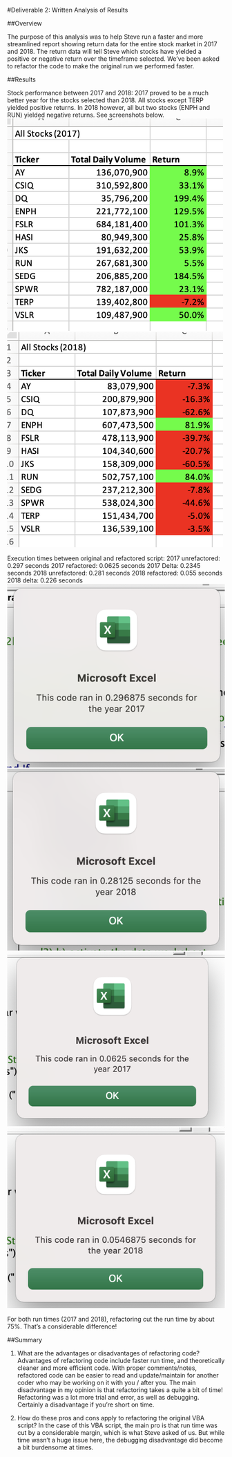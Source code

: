 #Deliverable 2: Written Analysis of Results 

##Overview

The purpose of this analysis was to help Steve run a faster and more streamlined report showing return data for the entire stock market in 2017 and 2018. The return data will tell Steve which stocks have yielded a positive or negative return over the timeframe selected. We’ve been asked to refactor the code to make the original run we performed faster.


##Results

Stock performance between 2017 and 2018:
2017 proved to be a much better year for the stocks selected than 2018. All stocks except TERP yielded positive returns. In 2018 however, all but two stocks (ENPH and RUN) yielded negative returns. See screenshots below.
<img src="Resources/Screenshots for Readme/2017-results.png">
<img src="Resources/Screenshots for Readme/2018-results.png">

Execution times between original and refactored script: 
2017 unrefactored: 0.297 seconds
2017 refactored: 0.0625 seconds
2017 Delta: 0.2345 seconds
2018 unrefactored: 0.281 seconds
2018 refactored: 0.055 seconds
2018 delta: 0.226 seconds
<img src="Resources/Unrefactored-2017.png">
<img src="Resources/Unrefactored-2018.png">
<img src="Resources/Refactored-2017.png">
<img src="Resources/Refactored-2018.png">

For both run times (2017 and 2018), refactoring cut the run time by about 75%. That’s a considerable difference! 

##Summary

1. What are the advantages or disadvantages of refactoring code?
Advantages of refactoring code include faster run time, and theoretically cleaner and more efficient code. With proper comments/notes, refactored code can be easier to read and update/maintain for another coder who may be working on it with you / after you. 
The main disadvantage in my opinion is that refactoring takes a quite a bit of time! Refactoring was a lot more trial and error, as well as debugging. Certainly a disadvantage if you’re short on time. 

2. How do these pros and cons apply to refactoring the original VBA script?
In the case of this VBA script, the main pro is that run time was cut by a considerable margin, which is what Steve asked of us. But while time wasn’t a huge issue here, the debugging disadvantage did become a bit burdensome at times. 

